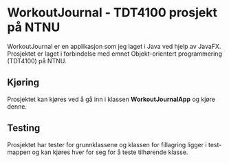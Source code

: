 # WorkoutJournal - TDT4100 prosjekt på NTNU

WorkoutJournal er en applikasjon som jeg laget i Java ved hjelp av JavaFX. Prosjektet er laget i forbindelse med emnet Objekt-orientert programmering (TDT4100) på NTNU.

## Kjøring

Prosjektet kan kjøres ved å gå inn i klassen **WorkoutJournalApp** og kjøre denne.

## Testing

Prosjektet har tester for grunnklassene og klassen for fillagring ligger i test-mappen og kan kjøres hver for seg for å teste tilhørende klasse.